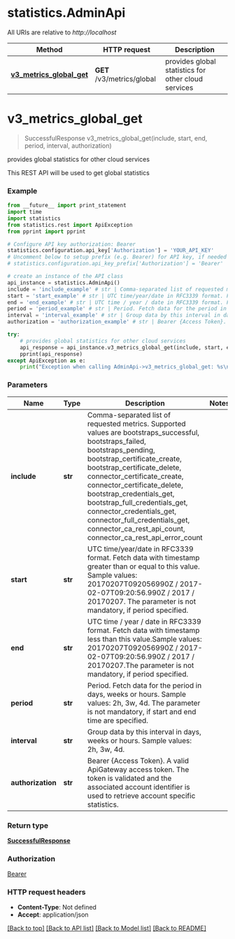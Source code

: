 # statistics.AdminApi

All URIs are relative to *http://localhost*

Method | HTTP request | Description
------------- | ------------- | -------------
[**v3_metrics_global_get**](AdminApi.md#v3_metrics_global_get) | **GET** /v3/metrics/global | provides global statistics for other cloud services


# **v3_metrics_global_get**
> SuccessfulResponse v3_metrics_global_get(include, start, end, period, interval, authorization)

provides global statistics for other cloud services

This REST API will be used to get global statistics

### Example 
```python
from __future__ import print_statement
import time
import statistics
from statistics.rest import ApiException
from pprint import pprint

# Configure API key authorization: Bearer
statistics.configuration.api_key['Authorization'] = 'YOUR_API_KEY'
# Uncomment below to setup prefix (e.g. Bearer) for API key, if needed
# statistics.configuration.api_key_prefix['Authorization'] = 'Bearer'

# create an instance of the API class
api_instance = statistics.AdminApi()
include = 'include_example' # str | Comma-separated list of requested metrics. Supported values are bootstraps_successful, bootstraps_failed, bootstraps_pending, bootstrap_certificate_create, bootstrap_certificate_delete, connector_certificate_create,  connector_certificate_delete, bootstrap_credentials_get, bootstrap_full_credentials_get, connector_credentials_get, connector_full_credentials_get, connector_ca_rest_api_count, connector_ca_rest_api_error_count
start = 'start_example' # str | UTC time/year/date in RFC3339 format. Fetch data with timestamp greater than or equal to this value. Sample values: 20170207T092056990Z / 2017-02-07T09:20:56.990Z / 2017 / 20170207. The parameter is not mandatory, if period specified. 
end = 'end_example' # str | UTC time / year / date in RFC3339 format. Fetch data with timestamp less than this value.Sample values: 20170207T092056990Z / 2017-02-07T09:20:56.990Z / 2017 / 20170207.The parameter is not mandatory, if period specified. 
period = 'period_example' # str | Period. Fetch data for the period in days, weeks or hours. Sample values: 2h, 3w, 4d. The parameter is not mandatory, if start and end time are specified. 
interval = 'interval_example' # str | Group data by this interval in days, weeks or hours. Sample values: 2h, 3w, 4d. 
authorization = 'authorization_example' # str | Bearer {Access Token}. A valid ApiGateway access token. The token is validated and the associated account identifier is used to retrieve account specific statistics. 

try: 
    # provides global statistics for other cloud services
    api_response = api_instance.v3_metrics_global_get(include, start, end, period, interval, authorization)
    pprint(api_response)
except ApiException as e:
    print("Exception when calling AdminApi->v3_metrics_global_get: %s\n" % e)
```

### Parameters

Name | Type | Description  | Notes
------------- | ------------- | ------------- | -------------
 **include** | **str**| Comma-separated list of requested metrics. Supported values are bootstraps_successful, bootstraps_failed, bootstraps_pending, bootstrap_certificate_create, bootstrap_certificate_delete, connector_certificate_create,  connector_certificate_delete, bootstrap_credentials_get, bootstrap_full_credentials_get, connector_credentials_get, connector_full_credentials_get, connector_ca_rest_api_count, connector_ca_rest_api_error_count | 
 **start** | **str**| UTC time/year/date in RFC3339 format. Fetch data with timestamp greater than or equal to this value. Sample values: 20170207T092056990Z / 2017-02-07T09:20:56.990Z / 2017 / 20170207. The parameter is not mandatory, if period specified.  | 
 **end** | **str**| UTC time / year / date in RFC3339 format. Fetch data with timestamp less than this value.Sample values: 20170207T092056990Z / 2017-02-07T09:20:56.990Z / 2017 / 20170207.The parameter is not mandatory, if period specified.  | 
 **period** | **str**| Period. Fetch data for the period in days, weeks or hours. Sample values: 2h, 3w, 4d. The parameter is not mandatory, if start and end time are specified.  | 
 **interval** | **str**| Group data by this interval in days, weeks or hours. Sample values: 2h, 3w, 4d.  | 
 **authorization** | **str**| Bearer {Access Token}. A valid ApiGateway access token. The token is validated and the associated account identifier is used to retrieve account specific statistics.  | 

### Return type

[**SuccessfulResponse**](SuccessfulResponse.md)

### Authorization

[Bearer](../README.md#Bearer)

### HTTP request headers

 - **Content-Type**: Not defined
 - **Accept**: application/json

[[Back to top]](#) [[Back to API list]](../README.md#documentation-for-api-endpoints) [[Back to Model list]](../README.md#documentation-for-models) [[Back to README]](../README.md)

